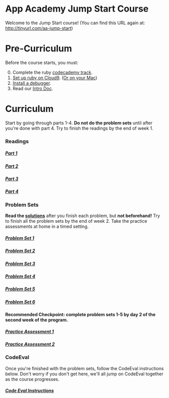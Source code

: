 # App Academy Jump Start Course

Welcome to the Jump Start course!
(You can find this URL again at: http://tinyurl.com/aa-jump-start)

# Pre-Curriculum

Before the course starts, you must:

0. Complete the ruby [codecademy track][codecademy-ruby].
0. [Set up ruby on Cloud9][ruby-setup]. ([Or on your Mac][setup-rbenv])
0. [Install a debugger][debugger-setup].
0. Read our [Intro Doc][intro-doc].

[codecademy-ruby]: https://www.codecademy.com/learn/ruby
[ruby-setup]: ./jumpstart-files/pre-curriculum/c9_setup.md
[debugger-setup]: ./jumpstart-files/pre-curriculum/debugger_setup.md
[intro-doc]: ./jumpstart-files/pre-curriculum/intro.md
[setup-rbenv]: ./jumpstart-files/pre-curriculum/setup_rbenv.md

# Curriculum

Start by going through parts 1-4.  **Do not do the problem sets** until after you're done with part 4. Try to finish the readings by the end of week 1.

### Readings
##### [Part 1](./jumpstart-files/part1/part1.md)
##### [Part 2](./jumpstart-files/part2/part2.md)
##### [Part 3](./jumpstart-files/part3/part3.md)
##### [Part 4](./jumpstart-files/part4/part4.md)

### Problem Sets

**Read the [solutions][solutions]** after you finish each problem, but **not beforehand!** Try to finish all the problem sets by the end of week 2. Take the practice assessments at home in a timed setting.

##### [Problem Set 1](./jumpstart-files/problem-sets/problem_set_1.rb)
##### [Problem Set 2](./jumpstart-files/problem-sets/problem_set_2.rb)
##### [Problem Set 3](./jumpstart-files/problem-sets/problem_set_3.rb)
##### [Problem Set 4](./jumpstart-files/problem-sets/problem_set_4.rb)
##### [Problem Set 5](./jumpstart-files/problem-sets/problem_set_5.rb)
##### [Problem Set 6](./jumpstart-files/problem-sets/problem_set_6.rb)

**Recommended Checkpoint: complete problem sets 1-5 by day 2 of the second week of the program.**

##### [Practice Assessment 1](./jumpstart-files/problem-sets/practice_assessment_1.rb)
##### [Practice Assessment 2](./jumpstart-files/problem-sets/practice_assessment_2.rb)


### CodeEval

Once you're finished with the problem sets, follow the CodeEval instructions below.  Don't worry if you don't get here, we'll all jump on CodeEval together as the course progresses.

##### [Code Eval Instructions](./jumpstart-files/code-eval/code-eval-instructions.md)

[solutions]: ./jumpstart-files/solutions
